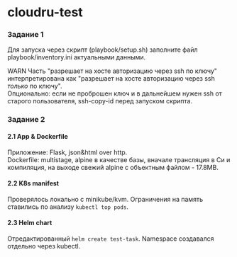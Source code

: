 # cloudru-test
### Задание 1
Для запуска через скрипт (playbook/setup.sh) заполните файл playbook/inventory.ini актуальными данными.   

<a>WARN</a> Часть "разрешает на хосте авторизацию через ssh по ключу" интерпретирована как "разрешает на хосте авторизацию через ssh *только* по ключу".   
Опционально: если не проброшен ключ и в дальнейшем нужен ssh от старого пользователя, ssh-copy-id перед запуском скрипта.

### Задание 2
#### 2.1 App & Dockerfile  
Приложение: Flask, json&html over http.  
Dockerfile: multistage, alpine в качестве базы, вначале трансляция в Си и компиляция, на выходе свежий alpine с объектным файлом - 17.8MB.

#### 2.2 K8s manifest
Проверялось локально с minikube/kvm. Ограничения на память ставились по анализу `kubectl top pods`.

#### 2.3 Helm chart
Отредактированный `helm create test-task`. Namespace создавался отдельно через kubectl.